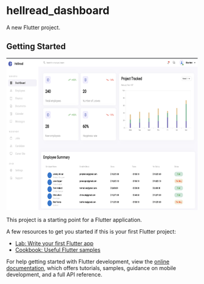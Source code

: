 # hellread_dashboard

A new Flutter project.

## Getting Started


<img src ="https://github.com/Mirzaazmath/flutter_hellread_dashboard/blob/main/assets/result.png" height ="400">

This project is a starting point for a Flutter application.

A few resources to get you started if this is your first Flutter project:

- [Lab: Write your first Flutter app](https://docs.flutter.dev/get-started/codelab)
- [Cookbook: Useful Flutter samples](https://docs.flutter.dev/cookbook)

For help getting started with Flutter development, view the
[online documentation](https://docs.flutter.dev/), which offers tutorials,
samples, guidance on mobile development, and a full API reference.

